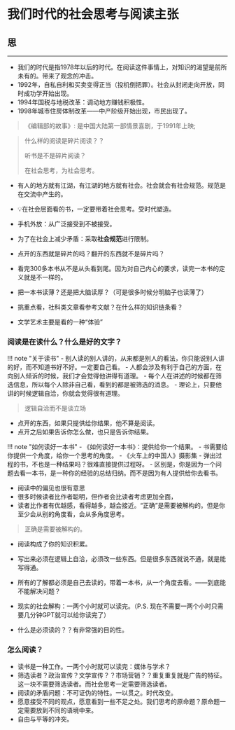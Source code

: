 # 我们时代的社会思考与阅读主张

## 思
----

- 我们的时代是指1978年以后的时代。在阅读这件事情上，对知识的渴望是前所未有的。带来了观念的冲击。 
- 1992年，自私自利和买卖变得正当（投机倒把罪）。社会从封闭走向开放，同时成功学开始出现。
- 1994年国税与地税改革：调动地方赚钱积极性。
- 1998年城市住房体制改革——中产阶级开始出现，市民出现了。
>《编辑部的故事》: 是中国大陆第一部情景喜剧，于1991年上映;

> 什么样的阅读是碎片阅读？？
> 
> 听书是不是碎片阅读？
> 
> 在社会思考，为社会思考。

- 有人的地方就有江湖，有江湖的地方就有社会。社会就会有社会规范。规范是在交流中产生的。

- 💡在社会层面看的书，一定要带着社会思考。受时代塑造。
- 手机外放：从广泛接受到不被接受。
- 为了在社会上减少矛盾：采取**社会规范**进行限制。
- 点开的东西就是碎片的吗？翻开的东西就不是碎片吗？
- 看完300多本书从不是从头看到尾。因为对自己内心的要求，读完一本书的定义就是不一样的。
- 把一本书读薄？还是把大脑读厚？（可是很多时候分明脑子也读薄了）
- 挑重点看，社科类文章看参考文献？在什么样的知识链条看？
- 文学艺术主要是看的一种“体验”

### 阅读是在读什么？什么是好的文字？

!!! note "关于读书"
    - 别人读的别人讲的，从来都是别人的看法，你只能说别人讲的好，而不知道书好不好。一定要自己看。
    - 人都会涉及有利于自己的方面，在向别人倾诉的时候，我们才会觉得他讲得有道理。
    - 每个人在讲述的时候都在筛选信息，所以每个人除非自己看，看到的都是被筛选的消息。
    - 理论上，只要他讲的时候逻辑自洽，你就会觉得很有道理。

> 逻辑自洽而不是谈立场

- 点开的东西，如果只提供给你结果，他不算是阅读。
- 点开之后如果告诉你怎么做，也只是告诉你结果。

!!! note "如何读好一本书"
    - 《如何读好一本书》：提供给你一个结果。
    - 书需要给你提供一个角度，给你一个思考的角度。
    - 《火车上的中国人》摄影集
    - 弹出过程的书，不也是一种结果吗？很难直接提供过程呀。
    - 区别是，你是因为一个问题去看一本书，是一种你的经验的总结归纳。而不是因为有人提供给你去看书。

- 阅读中的偏见也很有意思
- 很多时候读者比作者聪明，但作者会比读者考虑更加全面，
- 读者比作者有优越感，看得越多，越会接近。“正确”是需要被解构的。但是你至少会从别的角度看，会从多角度思考。
> 正确是需要被解构的。

- 阅读构成了你的知识积累。

- 写出来必须在逻辑上自洽，必须改一些东西。但是很多东西就说不通，就是能写得通。

- 所有的了解都必须是自己去读的，带着一本书，从一个角度去看。——到底能不能解决问题？

- 现实的社会解构：一两个小时就可以读完。（P.S. 现在不需要一两个小时只需要几分钟GPT就可以给你读完了）
- 什么是必须读的？？有非常强的目的性。

### 怎么阅读？

- 读书是一种工作。一两个小时就可以读完：媒体与学术？
- 筛选读者？政治宣传？文学宣传？？市场营销？？重复重复就是广告的特征。这一块不需要筛选读者。而社会思考一定需要筛选读者。
- 阅读的矛盾问题：不可证伪的特性。一以贯之。时代改变。
- 愿意接受不同的观点，愿意看到一些不足之处。我们思考的原命题？原命题一定需要放到不同的语境中来。
- 自由与平等的冲突。
